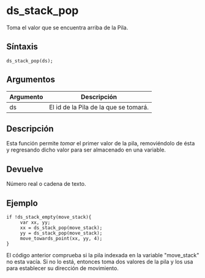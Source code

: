 # ds_stack_pop

Toma el valor que se encuentra arriba de la Pila.

## Síntaxis

  
```gml  
ds_stack_pop(ds);  
```  

## Argumentos

Argumento|Descripción|  
---|---|  
ds|El id de la Pila de la que se tomará.|  

## Descripción

Esta función permite _tomar_ el primer valor de la pila, removiéndolo de ésta y regresando dicho valor para ser almacenado en una variable.

## Devuelve

Número real o cadena de texto.

## Ejemplo

  
```gml  
if !ds_stack_empty(move_stack){  
     var xx, yy;  
     xx = ds_stack_pop(move_stack);  
     yy = ds_stack_pop(move_stack);  
     move_towards_point(xx, yy, 4);  
}  
```  
El código anterior comprueba si la pila indexada en la variable "move_stack" no esta vacía. Si no lo está, entonces toma dos valores de la pila y los usa para establecer su dirección de movimiento.
